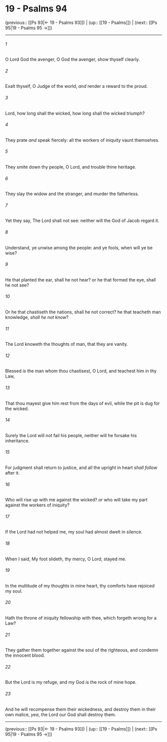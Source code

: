 # 19 - Psalms 94

(previous:: [[Ps 93|← 19 - Psalms 93]]) | (up:: [[19 - Psalms]]) | (next:: [[Ps 95|19 - Psalms 95 →]])

***


###### 1 
O Lord God the avenger, O God the avenger, show thyself clearly. 

###### 2 
Exalt thyself, O Judge of the world, _and_ render a reward to the proud. 

###### 3 
Lord, how long shall the wicked, how long shall the wicked triumph? 

###### 4 
They prate _and_ speak fiercely: all the workers of iniquity vaunt themselves. 

###### 5 
They smite down thy people, O Lord, and trouble thine heritage. 

###### 6 
They slay the widow and the stranger, and murder the fatherless. 

###### 7 
Yet they say, The Lord shall not see: neither will the God of Jacob regard it. 

###### 8 
Understand, ye unwise among the people: and ye fools, when will ye be wise? 

###### 9 
He that planted the ear, shall he not hear? or he that formed the eye, shall he not see? 

###### 10 
Or he that chastiseth the nations, shall he not correct? he that teacheth man knowledge, _shall he not know_? 

###### 11 
The Lord knoweth the thoughts of man, that they are vanity. 

###### 12 
Blessed _is_ the man whom thou chastisest, O Lord, and teachest him in thy Law, 

###### 13 
That thou mayest give him rest from the days of evil, while the pit is dug for the wicked. 

###### 14 
Surely the Lord will not fail his people, neither will he forsake his inheritance. 

###### 15 
For judgment shall return to justice, and all the upright in heart _shall follow_ after it. 

###### 16 
Who will rise up with me against the wicked? _or_ who will take my part against the workers of iniquity? 

###### 17 
If the Lord had not helped me, my soul had almost dwelt in silence. 

###### 18 
When I said, My foot slideth, thy mercy, O Lord, stayed me. 

###### 19 
In the multitude of my thoughts in mine heart, thy comforts have rejoiced my soul. 

###### 20 
Hath the throne of iniquity fellowship with thee, which forgeth wrong for a Law? 

###### 21 
They gather them together against the soul of the righteous, and condemn the innocent blood. 

###### 22 
But the Lord is my refuge, and my God _is_ the rock of mine hope. 

###### 23 
And he will recompense them their wickedness, and destroy them in their own malice, _yea_, the Lord our God shall destroy them.

***

(previous:: [[Ps 93|← 19 - Psalms 93]]) | (up:: [[19 - Psalms]]) | (next:: [[Ps 95|19 - Psalms 95 →]])
